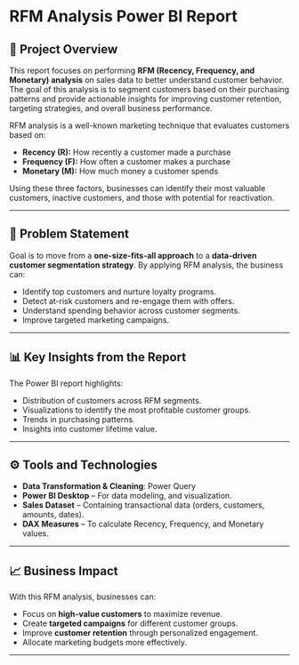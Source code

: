 # RFM Analysis Power BI Report

## 📌 Project Overview

This report focuses on performing **RFM (Recency, Frequency, and Monetary) analysis** on sales data to better understand customer behavior. The goal of this analysis is to segment customers based on their purchasing patterns and provide actionable insights for improving customer retention, targeting strategies, and overall business performance.

RFM analysis is a well-known marketing technique that evaluates customers based on:

* **Recency (R):** How recently a customer made a purchase
* **Frequency (F):** How often a customer makes a purchase
* **Monetary (M):** How much money a customer spends

Using these three factors, businesses can identify their most valuable customers, inactive customers, and those with potential for reactivation.

---

## 🎯 Problem Statement

Goal is to move from a **one-size-fits-all approach** to a **data-driven customer segmentation strategy**. By applying RFM analysis, the business can:

* Identify top customers and nurture loyalty programs.
* Detect at-risk customers and re-engage them with offers.
* Understand spending behavior across customer segments.
* Improve targeted marketing campaigns.

---

## 📊 Key Insights from the Report

The Power BI report highlights:

* Distribution of customers across RFM segments.
* Visualizations to identify the most profitable customer groups.
* Trends in purchasing patterns.
* Insights into customer lifetime value.

---

## ⚙️ Tools and Technologies

* **Data Transformation & Cleaning**: Power Query
* **Power BI Desktop** – For data modeling, and visualization.
* **Sales Dataset** – Containing transactional data (orders, customers, amounts, dates).
* **DAX Measures** – To calculate Recency, Frequency, and Monetary values.


---

## 📈 Business Impact

With this RFM analysis, businesses can:

* Focus on **high-value customers** to maximize revenue.
* Create **targeted campaigns** for different customer groups.
* Improve **customer retention** through personalized engagement.
* Allocate marketing budgets more effectively.

---
